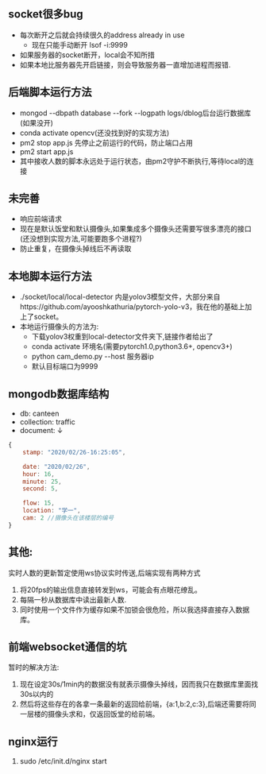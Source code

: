 ## socket很多bug
* 每次断开之后就会持续很久的address already in use
    * 现在只能手动断开 lsof -i:9999
* 如果服务器的socket断开，local会不知所措
* 如果本地比服务器先开启链接，则会导致服务器一直增加进程而报错.
## 后端脚本运行方法
* mongod --dbpath database --fork --logpath logs/dblog后台运行数据库(如果没开)
* conda activate opencv(还没找到好的实现方法)
* pm2 stop app.js 先停止之前运行的代码，防止端口占用
* pm2 start app.js 
* 其中接收人数的脚本永远处于运行状态，由pm2守护不断执行,等待local的连接
## 未完善
* 响应前端请求
* 现在是默认饭堂和默认摄像头,如果集成多个摄像头还需要写很多漂亮的接口(还没想到实现方法,可能要跑多个进程?)
* 防止重复，在摄像头掉线后不再读取

## 本地脚本运行方法
* ./socket/local/local-detector 内是yolov3模型文件，大部分来自https://github.com/ayooshkathuria/pytorch-yolo-v3，我在他的基础上加上了socket。
* 本地运行摄像头的方法为: 
  * 下载yolov3权重到local-detector文件夹下,链接作者给出了
  * conda activate 环境名(需要pytorch1.0,python3.6+, opencv3+)
  * python cam_demo.py --host  服务器ip
  * 默认目标端口为9999

## mongodb数据库结构
* db:           canteen
* collection:   traffic
* document:     ↓
```js
{
    stamp: "2020/02/26-16:25:05",

    date: "2020/02/26",
    hour: 16,
    minute: 25,
    second: 5,

    flow: 15,
    location: "学一",
    cam: 2 //摄像头在该楼层的编号
}
```



## 其他:
实时人数的更新暂定使用ws协议实时传送,后端实现有两种方式
1. 将20fps的输出信息直接转发到ws，可能会有点眼花缭乱。
2. 每隔一秒从数据库中读出最新人数.
3. 同时使用一个文件作为缓存如果不加锁会很危险，所以我选择直接存入数据库。

## 前端websocket通信的坑
暂时的解决方法:
1. 现在设定30s/1min内的数据没有就表示摄像头掉线，因而我只在数据库里面找30s以内的
2. 然后将这些存在的各拿一条最新的返回给前端，{a:1,b:2,c:3},后端还需要将同一层楼的摄像头求和，仅返回饭堂的给前端。

## nginx运行
1. sudo /etc/init.d/nginx start
